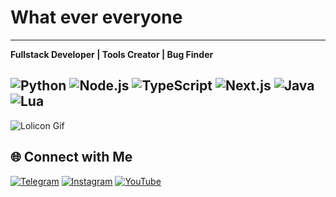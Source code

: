 # What ever everyone
---
**Fullstack Developer | Tools Creator | Bug Finder**

![Python](https://img.shields.io/badge/Python-3776AB?style=for-the-badge&logo=python&logoColor=white)
![Node.js](https://img.shields.io/badge/Node.js-339933?style=for-the-badge&logo=node.js&logoColor=white)
![TypeScript](https://img.shields.io/badge/TypeScript-3178C6?style=for-the-badge&logo=typescript&logoColor=white)
![Next.js](https://img.shields.io/badge/Next.js-black?style=for-the-badge&logo=next.js&logoColor=white)
![Java](https://img.shields.io/badge/Java-ED8B00?style=for-the-badge&logo=java&logoColor=white)
![Lua](https://img.shields.io/badge/Lua-2C2D72?style=for-the-badge&logo=lua&logoColor=white)
---
  
![Lolicon Gif]([https://media.giphy.com/media/l0MYt5jPR6QX5pnqM/giphy.gif](https://tenor.com/JSzqARyZ3m.gif))


## 🌐 Connect with Me

[![Telegram](https://img.shields.io/badge/Telegram-26A5E4?style=for-the-badge&logo=telegram&logoColor=white)](https://t.me/xvlisrinze)
[![Instagram](https://img.shields.io/badge/Instagram-E4405F?style=for-the-badge&logo=instagram&logoColor=white)](https://instagram.com/xvlliissh)
[![YouTube](https://img.shields.io/badge/YouTube-FF0000?style=for-the-badge&logo=youtube&logoColor=white)](https://youtube.com/@miowmwatsa)
